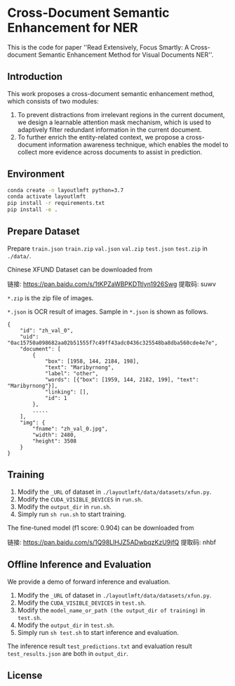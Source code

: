 # Cross-Document Semantic Enhancement for NER
This is the code for paper ''Read Extensively, Focus Smartly: A Cross-document Semantic Enhancement Method for Visual Documents NER''.

## Introduction
This work proposes a cross-document semantic enhancement method, which consists of two modules: 
1) To prevent distractions from irrelevant regions in the current document, we design a learnable attention mask mechanism, which is used to adaptively filter redundant information in the current document.
2) To further enrich the entity-related context, we propose a cross-document information awareness technique, which enables the model to collect more evidence across documents to assist in prediction.

## Environment

~~~bash
conda create -n layoutlmft python=3.7
conda activate layoutlmft
pip install -r requirements.txt
pip install -e .
~~~

## Prepare Dataset
Prepare 
```train.json```
```train.zip```
```val.json```
```val.zip```
```test.json```
```test.zip```
in ```./data/```.

Chinese XFUND Dataset can be downloaded from

链接: https://pan.baidu.com/s/1tKPZaWBPKDTtlyn1926Swg 提取码: suwv 


```*.zip``` is the zip file of images.

```*.json``` is OCR result of images.
Sample in ```*.json``` is shown as follows.

    {
        "id": "zh_val_0", 
        "uid": "0ac15750a098682aa02b51555f7c49ff43adc0436c325548ba8dba560cde4e7e", 
        "document": [
            {
                "box": [1958, 144, 2184, 198], 
                "text": "Maribyrnong", 
                "label": "other", 
                "words": [{"box": [1959, 144, 2182, 199], "text": "Maribyrnong"}], 
                "linking": [], 
                "id": 1
            }, 
            .....
        ],
        "img": {
            "fname": "zh_val_0.jpg", 
            "width": 2480, 
            "height": 3508
        }
    }



## Training
1. Modify the ```_URL``` of dataset in ```./layoutlmft/data/datasets/xfun.py```.
2. Modify the ```CUDA_VISIBLE_DEVICES``` in ```run.sh```.
3. Modify the ```output_dir``` in ```run.sh```.
4. Simply run ```sh run.sh``` to start training.

The fine-tuned model (f1 score: 0.904) can be downloaded from

链接: https://pan.baidu.com/s/1Q98LlHJZ5ADwbqzKzU9jfQ 提取码: nhbf


## Offline Inference and Evaluation
We provide a demo of forward inference and evaluation.
1. Modify the ```_URL``` of dataset in ```./layoutlmft/data/datasets/xfun.py```.
2. Modify the ```CUDA_VISIBLE_DEVICES``` in ```test.sh```.
3. Modify the ```model_name_or_path (the output_dir of training)``` in ```test.sh```. 
4. Modify the ```output_dir``` in ```test.sh```.
5. Simply run ```sh test.sh``` to start inference and evaluation.

The inference result ```test_predictions.txt``` and evaluation result ```test_results.json``` are both in ```output_dir```.


## License



